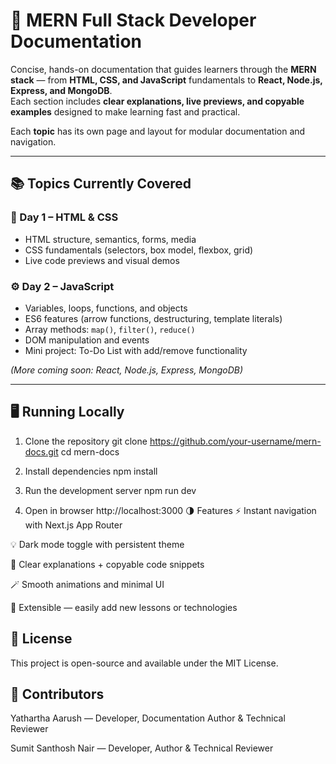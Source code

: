 # 📘 MERN Full Stack Developer Documentation

Concise, hands-on documentation that guides learners through the **MERN stack** — from **HTML, CSS, and JavaScript** fundamentals to **React, Node.js, Express, and MongoDB**.  
Each section includes **clear explanations, live previews, and copyable examples** designed to make learning fast and practical.

Each **topic** has its own page and layout for modular documentation and navigation.

---

## 📚 Topics Currently Covered 

### 🧩 Day 1 – HTML & CSS  
- HTML structure, semantics, forms, media  
- CSS fundamentals (selectors, box model, flexbox, grid)  
- Live code previews and visual demos  

### ⚙️ Day 2 – JavaScript  
- Variables, loops, functions, and objects  
- ES6 features (arrow functions, destructuring, template literals)  
- Array methods: `map()`, `filter()`, `reduce()`  
- DOM manipulation and events  
- Mini project: To-Do List with add/remove functionality  

*(More coming soon: React, Node.js, Express, MongoDB)*

---

## 🖥️ Running Locally

 1. Clone the repository
git clone https://github.com/your-username/mern-docs.git
cd mern-docs

 2. Install dependencies
npm install

 3. Run the development server
npm run dev

 4. Open in browser
http://localhost:3000
🌗 Features
⚡ Instant navigation with Next.js App Router

💡 Dark mode toggle with persistent theme

🧠 Clear explanations + copyable code snippets

🪄 Smooth animations and minimal UI

🧱 Extensible — easily add new lessons or technologies



## 📄 License
This project is open-source and available under the MIT License.



## 👥 Contributors

Yathartha Aarush — Developer, Documentation Author & Technical Reviewer

Sumit Santhosh Nair — Developer, Author & Technical Reviewer
